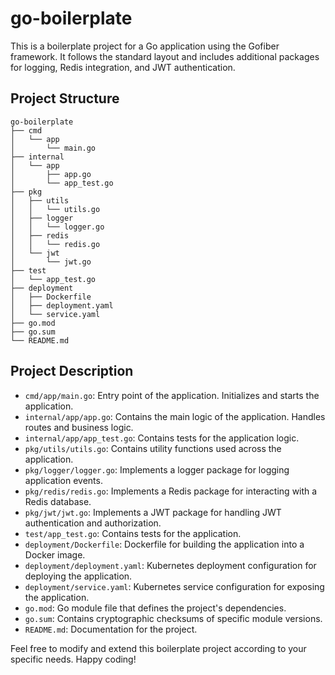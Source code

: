 # go-boilerplate

This is a boilerplate project for a Go application using the Gofiber framework. It follows the standard layout and includes additional packages for logging, Redis integration, and JWT authentication.

## Project Structure

```
go-boilerplate
├── cmd
│   └── app
│       └── main.go
├── internal
│   └── app
│       ├── app.go
│       └── app_test.go
├── pkg
│   ├── utils
│   │   └── utils.go
│   ├── logger
│   │   └── logger.go
│   ├── redis
│   │   └── redis.go
│   └── jwt
│       └── jwt.go
├── test
│   └── app_test.go
├── deployment
│   ├── Dockerfile
│   ├── deployment.yaml
│   └── service.yaml
├── go.mod
├── go.sum
└── README.md
```

## Project Description

- `cmd/app/main.go`: Entry point of the application. Initializes and starts the application.
- `internal/app/app.go`: Contains the main logic of the application. Handles routes and business logic.
- `internal/app/app_test.go`: Contains tests for the application logic.
- `pkg/utils/utils.go`: Contains utility functions used across the application.
- `pkg/logger/logger.go`: Implements a logger package for logging application events.
- `pkg/redis/redis.go`: Implements a Redis package for interacting with a Redis database.
- `pkg/jwt/jwt.go`: Implements a JWT package for handling JWT authentication and authorization.
- `test/app_test.go`: Contains tests for the application.
- `deployment/Dockerfile`: Dockerfile for building the application into a Docker image.
- `deployment/deployment.yaml`: Kubernetes deployment configuration for deploying the application.
- `deployment/service.yaml`: Kubernetes service configuration for exposing the application.
- `go.mod`: Go module file that defines the project's dependencies.
- `go.sum`: Contains cryptographic checksums of specific module versions.
- `README.md`: Documentation for the project.

Feel free to modify and extend this boilerplate project according to your specific needs. Happy coding!